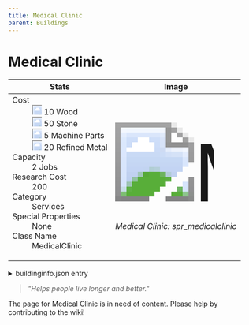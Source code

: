 ```yaml
---
title: Medical Clinic
parent: Buildings
---
```

# Medical Clinic

[//]: # (Pre-generated content)
<table><thead><tr><th>Stats</th><th>Image</th></tr></thead><tbody><tr><td><dl><dt>Cost</dt><dd><div class="resource-icon"><img style="object-position: -637px -751px;" src="https://tfe2-wiki.github.io/assets/sprites.png"></div> 10 Wood<br><div class="resource-icon"><img style="object-position: -637px -737px;" src="https://tfe2-wiki.github.io/assets/sprites.png"></div> 50 Stone<br><div class="resource-icon"><img style="object-position: -795px -761px;" src="https://tfe2-wiki.github.io/assets/sprites.png"></div> 5 Machine Parts<br><div class="resource-icon"><img style="object-position: -795px -775px;" src="https://tfe2-wiki.github.io/assets/sprites.png"></div> 20 Refined Metal</dd><dt>Capacity</dt><dd>2 Jobs</dd><dt>Research Cost</dt><dd>200</dd><dt>Category</dt><dd>Services</dd><dt>Special Properties</dt><dd>None</dd><dt>Class Name</dt><dd>MedicalClinic</dd></dl></td><td><style>.building-image {width: 200px;height: 200px;overflow: hidden;position: relative;}.building-image img {image-rendering: pixelated;object-fit: none;transform: scale(10);transform-origin: left top;position: absolute;left: 0;top: 0;}.resource-image {width: 200px;height: 200px;overflow: hidden;position: relative;}.resource-image img {image-rendering: pixelated;object-fit: none;transform: scale(20);transform-origin: left top;position: absolute;left: 0;top: 0;}.building-icon {width: 20px;height: 20px;overflow: hidden;position: relative;display: inline-block;}.building-icon img {image-rendering: pixelated;object-fit: none;transform: scale(1);transform-origin: left top;position: absolute;left: 0;top: 0;}.resource-icon {width: 20px;height: 20px;overflow: hidden;position: relative;display: inline-block;}.resource-icon img {image-rendering: pixelated;object-fit: none;transform: scale(2);transform-origin: left top;position: absolute;left: 0;top: 0;}</style><div class="building-image"><img style="object-position: -274px -963px;" src="https://tfe2-wiki.github.io/assets/sprites.png" alt="Medical Clinic Back"><img style="object-position: -252px -963px;" src="https://tfe2-wiki.github.io/assets/sprites.png" alt="Medical Clinic"></div><i>Medical Clinic: spr_medicalclinic</i></td></tr></tbody></table><details><summary>buildinginfo.json entry</summary>```json{  "className": "MedicalClinic",  "food": 0,  "wood": 10,  "stone": 50,  "machineParts": 5,  "refinedMetal": 20,  "knowledge": 200,  "category": "Services",  "unlockedByDefault": true,  "specialInfo": [],  "jobs": 2}```</details><blockquote><i>"Helps people live longer and better."</i></blockquote>

The page for Medical Clinic is in need of content. Please help by contributing to the wiki!
